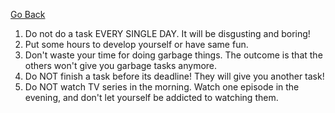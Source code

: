 [Go Back](https://github.com/arm-on/plan/blob/main/README.md)

1. Do not do a task EVERY SINGLE DAY. It will be disgusting and boring!
2. Put some hours to develop yourself or have same fun.
3. Don't waste your time for doing garbage things. The outcome is that the others won't give you garbage tasks anymore.
4. Do NOT finish a task before its deadline! They will give you another task!
5. Do NOT watch TV series in the morning. Watch one episode in the evening, and don't let yourself be addicted to watching them.